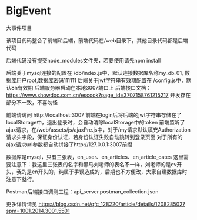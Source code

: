 # BigEvent
大事件项目

该项目代码整合了前端和后端，前端代码在/web目录下，其他目录代码都是后端代码

后端代码没有提交node_modules文件夹，若要使用请先npm install

后端关于mysql连接的配置在 /db/index.js中，默认连接数据库名称my_db_01, 数据库用户root,数据库密码111111
后端关于jwt字符串有效期配置在 /config.js中，默认8h有效期
后端服务器启动在本地3007端口上
后端接口文档：https://www.showdoc.com.cn/escook?page_id=3707158761215217  开发存在部分不一致，不喜勿怪

前端请访问 http://localhost:3007
前端在login后将后端的jwt字符串存储在了localStorage中，退出登录时，会自动清除localStorage中的token
前端监听了ajax请求，在/web/assets/js/ajaxPre.js中，对于/my请求默认填充Authorization请求头字段，保证身份认证，若身份认证失败自动跳转到登录页面
                                                  对于所有的ajax请求url参数都自动拼接了http://127.0.0.1:3007前缀
                                                  
数据库是mysql，只有三张表，en_user、en_articles、en_article_cates
这里需要注意下：我这里三张表的名字和黑马刘老师的表名不一样，刘老师的是ev开头，我的是en开头的，纯属于手误造成的，后期也不方便改，大家自建数据库时注意下就行。

Postman后端接口调测工程：api_server.postman_collection.json

更多详情请见 https://blog.csdn.net/qfc_128220/article/details/120828502?spm=1001.2014.3001.5501
